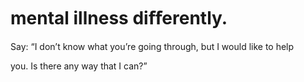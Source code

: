 # mental illness diﬀerently.

Say: “I don’t know what you’re going through, but I would like to help

you. Is there any way that I can?”